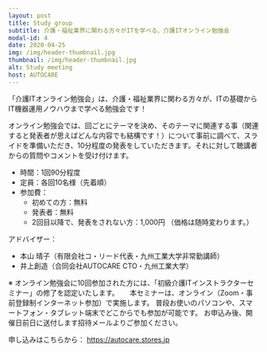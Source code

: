 ```yaml
---
layout: post
title: Study group
subtitle: 介護・福祉業界に関わる方々がITを学べる、介護ITオンライン勉強会
modal-id: 4
date: 2020-04-25
img: /img/header-thumbnail.jpg
thumbnail: /img/header-thumbnail.jpg
alt: Study meeting
host: AUTOCARE
---
```


「介護ITオンライン勉強会」は、介護・福祉業界に関わる方々が、ITの基礎からIT機器運用ノウハウまで学べる勉強会です！

オンライン勉強会では、回ごとにテーマを決め、そのテーマに関連する事（関連すると発表者が思えばどんな内容でも結構です！）について事前に調べて、スライドを準備いただき、10分程度の発表をしていただきます。それに対して聴講者からの質問やコメントを受け付けます。


- 時間：1回90分程度
- 定員：各回10名様（先着順）
- 参加費：
    + 初めての方：無料
    + 発表者：無料
    + 2回目以降で、発表をされない方：1,000円 （価格は随時変わります。）

アドバイザー：
 - 本山 晴子（有限会社コ・リード代表・九州工業大学非常勤講師）
 - 井上創造（合同会社AUTOCARE CTO・九州工業大学）

※ オンライン勉強会に10回参加された方には、「初級介護ITインストラクターセミナー」の修了を認定いたします。
　
本セミナーは、オンライン（Zoom・事前登録制インターネット参加）で実施します。
普段お使いのパソコンや、スマートフォン・タブレット端末でどこからでも参加が可能です。
お申込み後、開催日前日に送付します招待メールよりご参加ください。

申し込みはこちらから：
<a href="https://autocare.stores.jp">https://autocare.stores.jp</a>
